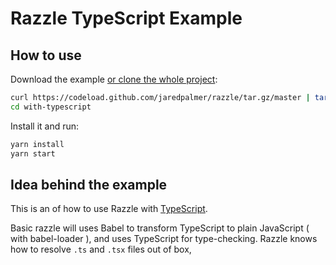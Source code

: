 # Razzle TypeScript Example

## How to use
Download the example [or clone the whole project](https://github.com/jaredpalmer/razzle.git):

```bash
curl https://codeload.github.com/jaredpalmer/razzle/tar.gz/master | tar -xz --strip=2 razzle-master/examples/with-typescript
cd with-typescript
```

Install it and run:

```bash
yarn install
yarn start
```

## Idea behind the example
This is an of how to use Razzle with [TypeScript](https://github.com/Microsoft/TypeScript).

Basic razzle will uses Babel to transform TypeScript to plain JavaScript ( with babel-loader ), and uses TypeScript for type-checking.
Razzle knows how to resolve `.ts` and `.tsx` files out of box,
